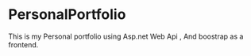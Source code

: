 # PersonalPortfolio
 This is my Personal portfolio using Asp.net Web Api , And boostrap as a frontend.
